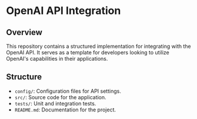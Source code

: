 # OpenAI API Integration

## Overview
This repository contains a structured implementation for integrating with the OpenAI API. It serves as a template for developers looking to utilize OpenAI's capabilities in their applications.

## Structure
- `config/`: Configuration files for API settings.
- `src/`: Source code for the application.
- `tests/`: Unit and integration tests.
- `README.md`: Documentation for the project.
